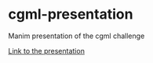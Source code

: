 # cgml-presentation
Manim presentation of the cgml challenge

[Link to the presentation](https://cryptofrauddetection.github.io/cgml-presentation/presentation.html)
